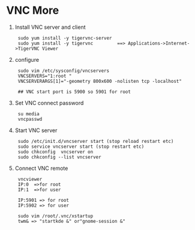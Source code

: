 VNC More
================

1. Install VNC server and client

        sudo yum install -y tigervnc-server
        sudo yum install -y tigervnc         ==> Applications->Internet->TigerVNC Viewer

2. configure

        sudo vim /etc/sysconfig/vncservers
        VNCSERVERS="1:root "
        VNCSERVERARGS[1]="-geometry 800x600 -nolisten tcp -localhost"

        ## VNC start port is 5900 so 5901 for root

3. Set VNC connect password

        su media
        vncpasswd

4. Start VNC server

        sudo /etc/init.d/vncserver start (stop reload restart etc)
        sudo service vncserver start (stop restart etc)
        sudo chkconfig  vncserver on
        sudo chkconfig --list vncserver

5. Connect VNC remote

        vncviewer
        IP:0  =>for root
        IP:1  =>for user

        IP:5901 => for root
        IP:5902 => for user

        sudo vim /root/.vnc/xstartup
        twm& => "startkde &" or"gnome-session &"
